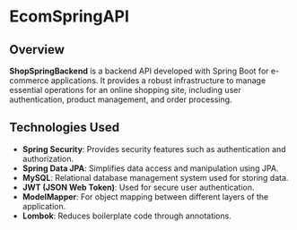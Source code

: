 # EcomSpringAPI

## Overview

**ShopSpringBackend** is a backend API developed with Spring Boot for e-commerce applications. It provides a robust infrastructure to manage essential operations for an online shopping site, including user authentication, product management, and order processing.

## Technologies Used

- **Spring Security**: Provides security features such as authentication and authorization.
- **Spring Data JPA**: Simplifies data access and manipulation using JPA.
- **MySQL**: Relational database management system used for storing data.
- **JWT (JSON Web Token)**: Used for secure user authentication.
- **ModelMapper**: For object mapping between different layers of the application.
- **Lombok**: Reduces boilerplate code through annotations.
